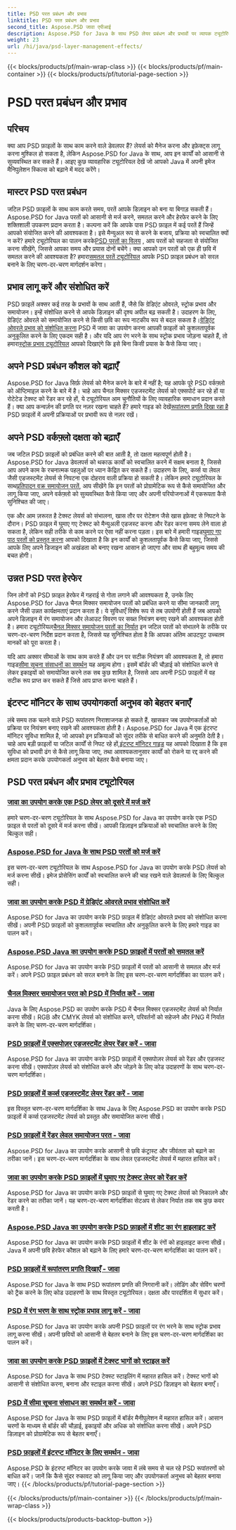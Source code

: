 ```yaml
---
title: PSD परत प्रबंधन और प्रभाव
linktitle: PSD परत प्रबंधन और प्रभाव
second_title: Aspose.PSD जावा एपीआई
description: Aspose.PSD for Java के साथ PSD लेयर प्रबंधन और प्रभावों पर व्यापक ट्यूटोरियल देखें। PSD लेयर्स को आसानी से मर्ज, फ़्लैट और कस्टमाइज़ करना सीखें।
weight: 23
url: /hi/java/psd-layer-management-effects/
---
```


{{< blocks/products/pf/main-wrap-class >}}
{{< blocks/products/pf/main-container >}}
{{< blocks/products/pf/tutorial-page-section >}}

# PSD परत प्रबंधन और प्रभाव

## परिचय

क्या आप PSD फ़ाइलों के साथ काम करने वाले डेवलपर हैं? लेयर्स को मैनेज करना और इफ़ेक्ट्स लागू करना मुश्किल हो सकता है, लेकिन Aspose.PSD for Java के साथ, आप इन कार्यों को आसानी से सुव्यवस्थित कर सकते हैं। आइए कुछ व्यावहारिक ट्यूटोरियल देखें जो आपको Java में अपनी इमेज मैनिपुलेशन स्किल्स को बढ़ाने में मदद करेंगे।

## मास्टर PSD परत प्रबंधन

 जटिल PSD फ़ाइलों के साथ काम करते समय, परतें आपके डिज़ाइन को बना या बिगाड़ सकती हैं। Aspose.PSD for Java परतों को आसानी से मर्ज करने, समतल करने और हेरफेर करने के लिए शक्तिशाली उपकरण प्रदान करता है। कल्पना करें कि आपके पास PSD फ़ाइल में कई परतें हैं जिन्हें आपको संयोजित करने की आवश्यकता है। इसे मैन्युअल रूप से करने के बजाय, प्रक्रिया को स्वचालित क्यों न करें? हमारे ट्यूटोरियल का पालन करके[PSD परतों का विलय](./merge-psd-layers/) , आप परतों को सहजता से संयोजित करना सीखेंगे, जिससे आपका समय और प्रयास दोनों बचेंगे। क्या आपको उन परतों को एक ही छवि में समतल करने की आवश्यकता है? हमारा[समतल परतें ट्यूटोरियल](./flatten-layers-psd-files/) आपके PSD फ़ाइल प्रबंधन को सरल बनाने के लिए चरण-दर-चरण मार्गदर्शन करेगा।

## प्रभाव लागू करें और संशोधित करें

PSD फ़ाइलें अक्सर कई तरह के प्रभावों के साथ आती हैं, जैसे कि ग्रेडिएंट ओवरले, स्ट्रोक प्रभाव और समायोजन। इन्हें संशोधित करने से आपके डिज़ाइन की दृश्य अपील बढ़ सकती है। उदाहरण के लिए, ग्रेडिएंट ओवरले को समायोजित करने से किसी छवि का रूप नाटकीय रूप से बदल सकता है।[ग्रेडिएंट ओवरले प्रभाव को संशोधित करना](./modify-gradient-overlay-effect-psd/) PSD में जावा का उपयोग करना आपकी फ़ाइलों को कुशलतापूर्वक अनुकूलित करने के लिए एकदम सही है। और यदि आप रंग भरने के साथ स्ट्रोक प्रभाव जोड़ना चाहते हैं, तो हमारा[स्ट्रोक प्रभाव ट्यूटोरियल](./apply-stroke-effect-color-fill-psd/) आपको दिखाएंगे कि इसे बिना किसी प्रयास के कैसे किया जाए।

## अपने PSD प्रबंधन कौशल को बढ़ाएँ

 Aspose.PSD for Java सिर्फ़ लेयर्स को मैनेज करने के बारे में नहीं है; यह आपके पूरे PSD वर्कफ़्लो को ऑप्टिमाइज़ करने के बारे में है। चाहे आप चैनल मिक्सर एडजस्टमेंट लेयर्स को एक्सपोर्ट कर रहे हों या रोटेटेड टेक्स्ट को रेंडर कर रहे हों, ये ट्यूटोरियल आम चुनौतियों के लिए व्यावहारिक समाधान प्रदान करते हैं। क्या आप कन्वर्ज़न की प्रगति पर नज़र रखना चाहते हैं? हमारे गाइड को देखें[रूपांतरण प्रगति दिखा रहा है](./show-conversion-progress-psd-files/) PSD फ़ाइलों में अपनी प्रक्रियाओं पर प्रभावी रूप से नज़र रखें।

## अपने PSD वर्कफ़्लो दक्षता को बढ़ाएँ

 जब जटिल PSD फ़ाइलों को प्रबंधित करने की बात आती है, तो दक्षता महत्वपूर्ण होती है। Aspose.PSD for Java डेवलपर्स को थकाऊ कार्यों को स्वचालित करने में सक्षम बनाता है, जिससे आप अपने काम के रचनात्मक पहलुओं पर ध्यान केंद्रित कर सकते हैं। उदाहरण के लिए, कर्व्स या लेवल जैसी एडजस्टमेंट लेयर्स से निपटना एक दोहराव वाली प्रक्रिया हो सकती है। लेकिन हमारे ट्यूटोरियल के साथ[प्रतिपादन वक्र समायोजन परतें](./render-curves-adjustment-layer-psd/), आप सीखेंगे कि इन परतों को प्रोग्रामेटिक रूप से कैसे समायोजित और लागू किया जाए, अपने वर्कफ़्लो को सुव्यवस्थित कैसे किया जाए और अपनी परियोजनाओं में एकरूपता कैसे सुनिश्चित की जाए।

 एक और आम ज़रूरत है टेक्स्ट लेयर्स को संभालना, खास तौर पर रोटेशन जैसे खास इफ़ेक्ट से निपटने के दौरान। PSD फ़ाइल में घुमाए गए टेक्स्ट को मैन्युअली एडजस्ट करना और रेंडर करना समय लेने वाला हो सकता है, लेकिन सही तरीके से काम करने पर ऐसा नहीं करना पड़ता। इस बारे में हमारी गाइड[घुमाए गए पाठ परतों को प्रस्तुत करना](./render-rotated-text-layer-psd/) आपको दिखाता है कि इन कार्यों को कुशलतापूर्वक कैसे किया जाए, जिससे आपके लिए अपने डिजाइन की अखंडता को बनाए रखना आसान हो जाएगा और साथ ही बहुमूल्य समय की बचत होगी।

## उन्नत PSD परत हेरफेर

 जिन लोगों को PSD फ़ाइल हेरफेर में गहराई से गोता लगाने की आवश्यकता है, उनके लिए Aspose.PSD for Java चैनल मिक्सर समायोजन परतों को प्रबंधित करने या सीमा जानकारी लागू करने जैसी उन्नत कार्यक्षमताएं प्रदान करता है। ये सुविधाएँ विशेष रूप से तब उपयोगी होती हैं जब आपको अपने डिज़ाइन में रंग समायोजन और लेआउट विवरण पर सख्त नियंत्रण बनाए रखने की आवश्यकता होती है। हमारा ट्यूटोरियल[चैनल मिक्सर समायोजन परतों का निर्यात](./export-channel-mixer-adjustment-layer-psd/) इन जटिल परतों को संभालने के तरीके पर चरण-दर-चरण निर्देश प्रदान करता है, जिससे यह सुनिश्चित होता है कि आपका अंतिम आउटपुट उच्चतम मानकों को पूरा करता है।

 यदि आप अक्सर सीमाओं के साथ काम करते हैं और उन पर सटीक नियंत्रण की आवश्यकता है, तो हमारा गाइड[सीमा सूचना संसाधनों का समर्थन](./support-border-information-resource-psd/) यह अमूल्य होगा। इसमें बॉर्डर की चौड़ाई को संशोधित करने से लेकर इकाइयों को समायोजित करने तक सब कुछ शामिल है, जिससे आप अपनी PSD फ़ाइलों में वह सटीक रूप प्राप्त कर सकते हैं जिसे आप प्राप्त करना चाहते हैं।

## इंटरप्ट मॉनिटर के साथ उपयोगकर्ता अनुभव को बेहतर बनाएँ

लंबे समय तक चलने वाले PSD रूपांतरण निराशाजनक हो सकते हैं, खासकर जब उपयोगकर्ताओं को प्रक्रिया पर नियंत्रण बनाए रखने की आवश्यकता होती है। Aspose.PSD for Java में एक इंटरप्ट मॉनिटर सुविधा शामिल है, जो आपको इन प्रक्रियाओं को सुंदर तरीके से बाधित करने की अनुमति देती है। चाहे आप बड़ी फ़ाइलों या जटिल कार्यों से निपट रहे हों,[इंटरप्ट मॉनिटर गाइड](./support-interrupt-monitor-psd-files/) यह आपको दिखाता है कि इस सुविधा को प्रभावी ढंग से कैसे लागू किया जाए, तथा आवश्यकतानुसार कार्यों को रोकने या रद्द करने की क्षमता प्रदान करके उपयोगकर्ता अनुभव को बेहतर कैसे बनाया जाए।

## PSD परत प्रबंधन और प्रभाव ट्यूटोरियल
### [जावा का उपयोग करके एक PSD लेयर को दूसरे में मर्ज करें](./merge-one-psd-layer-to-another/)
हमारे चरण-दर-चरण ट्यूटोरियल के साथ Aspose.PSD for Java का उपयोग करके एक PSD फ़ाइल से परतों को दूसरे में मर्ज करना सीखें। आपकी डिज़ाइन प्रक्रियाओं को स्वचालित करने के लिए बिल्कुल सही।
### [Aspose.PSD for Java के साथ PSD परतों को मर्ज करें](./merge-psd-layers/)
इस चरण-दर-चरण ट्यूटोरियल के साथ Aspose.PSD for Java का उपयोग करके PSD लेयर्स को मर्ज करना सीखें। इमेज प्रोसेसिंग कार्यों को स्वचालित करने की चाह रखने वाले डेवलपर्स के लिए बिल्कुल सही।
### [जावा का उपयोग करके PSD में ग्रेडिएंट ओवरले प्रभाव संशोधित करें](./modify-gradient-overlay-effect-psd/)
Aspose.PSD for Java का उपयोग करके PSD फ़ाइल में ग्रेडिएंट ओवरले प्रभाव को संशोधित करना सीखें। अपनी PSD फ़ाइलों को कुशलतापूर्वक स्वचालित और अनुकूलित करने के लिए हमारे गाइड का पालन करें।
### [Aspose.PSD Java का उपयोग करके PSD फ़ाइलों में परतों को समतल करें](./flatten-layers-psd-files/)
Aspose.PSD for Java का उपयोग करके PSD फ़ाइलों में परतों को आसानी से समतल और मर्ज करें। अपने PSD फ़ाइल प्रबंधन को सरल बनाने के लिए इस चरण-दर-चरण मार्गदर्शिका का पालन करें।
### [चैनल मिक्सर समायोजन परत को PSD में निर्यात करें - जावा](./export-channel-mixer-adjustment-layer-psd/)
Java के लिए Aspose.PSD का उपयोग करके PSD में चैनल मिक्सर एडजस्टमेंट लेयर्स को निर्यात करना सीखें। RGB और CMYK लेयर्स को संशोधित करने, परिवर्तनों को सहेजने और PNG में निर्यात करने के लिए चरण-दर-चरण मार्गदर्शिका।
### [PSD फ़ाइलों में एक्सपोज़र एडजस्टमेंट लेयर रेंडर करें - जावा](./render-exposure-adjustment-layer-psd/)
Aspose.PSD for Java का उपयोग करके PSD फ़ाइलों में एक्सपोज़र लेयर्स को रेंडर और एडजस्ट करना सीखें। एक्सपोज़र लेयर्स को संशोधित करने और जोड़ने के लिए कोड उदाहरणों के साथ चरण-दर-चरण मार्गदर्शिका।
### [PSD फ़ाइलों में कर्व्स एडजस्टमेंट लेयर रेंडर करें - जावा](./render-curves-adjustment-layer-psd/)
इस विस्तृत चरण-दर-चरण मार्गदर्शिका के साथ Java के लिए Aspose.PSD का उपयोग करके PSD फ़ाइलों में कर्व्स एडजस्टमेंट लेयर्स को प्रस्तुत और समायोजित करना सीखें।
### [PSD फ़ाइलों में रेंडर लेवल समायोजन परत - जावा](./render-level-adjustment-layer-psd/)
Aspose.PSD for Java का उपयोग करके आसानी से छवि कंट्रास्ट और जीवंतता को बढ़ाने का तरीका जानें। इस चरण-दर-चरण मार्गदर्शिका के साथ लेवल एडजस्टमेंट लेयर्स में महारत हासिल करें।
### [जावा का उपयोग करके PSD फ़ाइलों में घुमाए गए टेक्स्ट लेयर को रेंडर करें](./render-rotated-text-layer-psd/)
Aspose.PSD for Java का उपयोग करके PSD फ़ाइलों से घुमाए गए टेक्स्ट लेयर्स को निकालने और रेंडर करने का तरीका जानें। यह चरण-दर-चरण मार्गदर्शिका सेटअप से लेकर निर्यात तक सब कुछ कवर करती है।
### [Aspose.PSD Java का उपयोग करके PSD फ़ाइलों में शीट का रंग हाइलाइट करें](./highlight-sheet-color-psd-files/)
Aspose.PSD for Java का उपयोग करके PSD फ़ाइलों में शीट के रंगों को हाइलाइट करना सीखें। Java में अपनी छवि हेरफेर कौशल को बढ़ाने के लिए हमारे चरण-दर-चरण मार्गदर्शिका का पालन करें।
### [PSD फ़ाइलों में रूपांतरण प्रगति दिखाएँ - जावा](./show-conversion-progress-psd-files/)
Aspose.PSD for Java के साथ PSD रूपांतरण प्रगति की निगरानी करें। लोडिंग और सेविंग चरणों को ट्रैक करने के लिए कोड उदाहरणों के साथ विस्तृत ट्यूटोरियल। दक्षता और पारदर्शिता में सुधार करें।
### [PSD में रंग भरण के साथ स्ट्रोक प्रभाव लागू करें - जावा](./apply-stroke-effect-color-fill-psd/)
Aspose.PSD for Java का उपयोग करके अपनी PSD फ़ाइलों पर रंग भरने के साथ स्ट्रोक प्रभाव लागू करना सीखें। अपनी छवियों को आसानी से बेहतर बनाने के लिए इस चरण-दर-चरण मार्गदर्शिका का पालन करें।
### [जावा का उपयोग करके PSD फ़ाइलों में टेक्स्ट भागों को स्टाइल करें](./style-text-portions-psd-files/)
Aspose.PSD for Java के साथ PSD टेक्स्ट स्टाइलिंग में महारत हासिल करें। टेक्स्ट भागों को आसानी से संशोधित करना, बनाना और स्टाइल करना सीखें। अपने PSD डिज़ाइन को बेहतर बनाएँ।
### [PSD में सीमा सूचना संसाधन का समर्थन करें - जावा](./support-border-information-resource-psd/)
Aspose.PSD for Java के साथ PSD फ़ाइलों में बॉर्डर मैनीपुलेशन में महारत हासिल करें। आसान चरणों के माध्यम से बॉर्डर की चौड़ाई, इकाइयों और अधिक को संशोधित करना सीखें। अपने PSD डिज़ाइन को प्रोग्रामेटिक रूप से बेहतर बनाएँ।
### [PSD फ़ाइलों में इंटरप्ट मॉनिटर के लिए समर्थन - जावा](./support-interrupt-monitor-psd-files/)
Aspose.PSD के इंटरप्ट मॉनिटर का उपयोग करके जावा में लंबे समय से चल रहे PSD रूपांतरणों को बाधित करें। जानें कि कैसे सुंदर रुकावट को लागू किया जाए और उपयोगकर्ता अनुभव को बेहतर बनाया जाए।
{{< /blocks/products/pf/tutorial-page-section >}}

{{< /blocks/products/pf/main-container >}}
{{< /blocks/products/pf/main-wrap-class >}}

{{< blocks/products/products-backtop-button >}}

